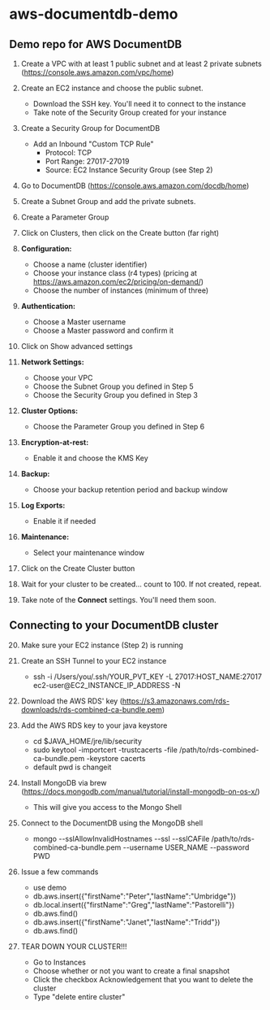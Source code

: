 # aws-documentdb-demo
## Demo repo for AWS DocumentDB

1.  Create a VPC with at least 1 public subnet and at least 2 private subnets (https://console.aws.amazon.com/vpc/home)

2.  Create an EC2 instance and choose the public subnet. 

    *   Download the SSH key. You'll need it to connect to the instance
    *   Take note of the Security Group created for your instance

3.  Create a Security Group for DocumentDB

    * Add an Inbound "Custom TCP Rule" 
         *  Protocol: TCP 
         *  Port Range: 27017-27019 
         *  Source: EC2 Instance Security Group (see Step 2)

4.  Go to DocumentDB (https://console.aws.amazon.com/docdb/home)

5.  Create a Subnet Group and add the private subnets.

6.  Create a Parameter Group

7.  Click on Clusters, then click on the Create button (far right)

8.  **Configuration:** 

    * Choose a name (cluster identifier)
    * Choose your instance class (r4 types) (pricing at https://aws.amazon.com/ec2/pricing/on-demand/)
    * Choose the number of instances (minimum of three)

9.  **Authentication:**

    * Choose a Master username
    * Choose a Master password and confirm it
    
10. Click on Show advanced settings

11. **Network Settings:**

    * Choose your VPC
    * Choose the Subnet Group you defined in Step 5
    * Choose the Security Group you defined in Step 3

12. **Cluster Options:**
    
    * Choose the Parameter Group you defined in Step 6
    
13. **Encryption-at-rest:**
    
    * Enable it and choose the KMS Key
    
14. **Backup:**

    * Choose your backup retention period and backup window
    
15. **Log Exports:**

    * Enable it if needed
    
16. **Maintenance:**

    * Select your maintenance window
    
17. Click on the Create Cluster button

18. Wait for your cluster to be created... count to 100. If not created, repeat.

19. Take note of the **Connect** settings. You'll need them soon.


## Connecting to your DocumentDB cluster

20. Make sure your EC2 instance (Step 2) is running

21. Create an SSH Tunnel to your EC2 instance

    * ssh -i /Users/you/.ssh/YOUR_PVT_KEY -L 27017:HOST_NAME:27017 ec2-user@EC2_INSTANCE_IP_ADDRESS -N

22. Download the AWS RDS' key (https://s3.amazonaws.com/rds-downloads/rds-combined-ca-bundle.pem)

23. Add the AWS RDS key to your java keystore

    * cd $JAVA_HOME/jre/lib/security
    * sudo keytool -importcert -trustcacerts -file /path/to/rds-combined-ca-bundle.pem -keystore cacerts
    * default pwd is changeit

24. Install MongoDB via brew (https://docs.mongodb.com/manual/tutorial/install-mongodb-on-os-x/)

    * This will give you access to the Mongo Shell

25. Connect to the DocumentDB using the MongoDB shell

    *  mongo --sslAllowInvalidHostnames --ssl --sslCAFile /path/to/rds-combined-ca-bundle.pem --username USER_NAME --password PWD
    
26. Issue a few commands

    * use demo
    * db.aws.insert({"firstName":"Peter","lastName":"Umbridge"})
    * db.local.insert({"firstName":"Greg","lastName":"Pastorelli"})
    * db.aws.find()
    * db.aws.insert({"firstName":"Janet","lastName":"Tridd"})
    * db.aws.find()
    
27. TEAR DOWN YOUR CLUSTER!!!

    * Go to Instances
    * Choose whether or not you want to create a final snapshot
    * Click the checkbox Acknowledgement that you want to delete the cluster
    * Type "delete entire cluster"
